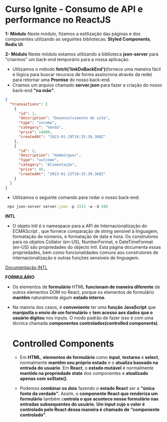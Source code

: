 # Curso Ignite - Consumo de API e performance no ReactJS

**1- Módulo**
Neste módulo, fizemos a estilização das páginas e dos componentes utilizando as seguintes bibliotecas:
**Styled Components**, **Redix UI**.

**2- Módulo**
Neste módulo estamos utilizando a biblioteca **json-server** para "criarmos" um back-end temporário para a nossa aplicação.

- Utilizamos o método **fetch('linkDoBackEnd')**(fornece uma maneira fácil e lógica para buscar recursos de forma assíncrona através da rede) para retornar uma **Promise** do nosso back-end.
- Criamos um arquivo chamado **server.json** para fazer a criação do nosso back-end **"na mão"**.

```json
{
  "transactions": [
    {
      "id": 1,
      "description": "Desenvolvimento de site",
      "type": "income",
      "category": "Venda",
      "price": 14000,
      "createdAt": "2023-01-29T18:35:39.368Z"
    },
    {
      "id": 2,
      "description": "Hambúrguer",
      "type": "outcome",
      "category": "Alimentação",
      "price": 40,
      "createdAt": "2023-01-22T18:35:39.368Z"
    }
  ]
}
```

- Utilizamos o seguinte comando para rodar o nosso back-end:

```js
 npx json-server server.json -p 3333 -w -d 580
```

**INTL**

- O objeto Intl é o namespace para a API de Internacionalização do ECMAScript , que fornece comparação de string sensível à línguagem, formatação de números, e formatação de data e hora. Os construtores para os objetos Collator (en-US), NumberFormat, e DateTimeFormat (en-US) são propriedades do objecto Intl. Esta página documenta essas propriedades, bem como funcionalidades comuns aos construtores de internacionalização e outras funções sensíveis de linguagem.

[Documentação INTL](https://developer.mozilla.org/pt-BR/docs/Web/JavaScript/Reference/Global_Objects/Intl)

**FORMULÁRIO**

- Os elementos de **formulário** HTML **funcionam de maneira diferente** de outros elementos DOM no React, porque os elementos de formulário **mantêm** naturalmente algum **estado interno**.
- Na maioria dos casos, é **conveniente** ter uma **função JavaScript** que **maniputla o envio de um formulário** e **tem acesso aos dados que o usuário digitou** nos inputs. O modo padrão de fazer isso é com uma técnica chamada **componentes controlados(controlled components)**.

  # Controlled Components

  - Em **HTML**, **elementos de formulário** como **input**, **textarea** e **select**, normalmente **mantêm seu próprio estado** e o **atualiza baseado na entrada do usuário**. Em **React**, o **estado mutável** é normalmente **mantido na propriedade state** dos componentes e **atualizado apenas com seState()**.

  - Podemos **combinar os dois** fazendo o **estado React** ser a **“única fonte da verdade”**. Assim, o **componente React que renderiza um formulário** também c**ontrola o que acontece nesse formulário nas entradas subsequentes do usuário**. **Um input cujo o valor é controlado pelo React dessa maneira é chamado de “componente controlado"**.
